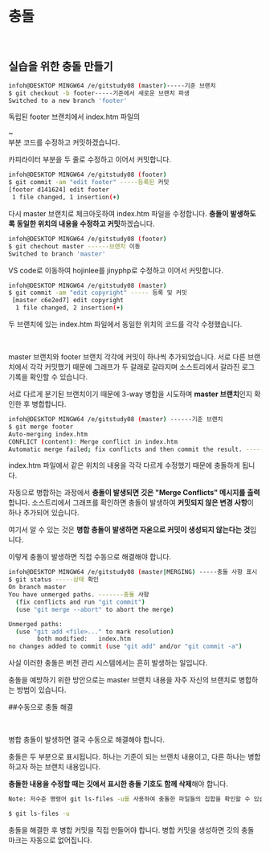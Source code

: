 # **충돌**

<br>

## **실습을 위한 충돌 만들기**

```bash
infoh@DESKTOP MINGW64 /e/gitstudy08 (master)-----기준 브랜치
$ git checkout -b footer-----기준에서 새로운 브랜치 파생
Switched to a new branch 'footer'
```
독립된 footer 브랜치에서 index.htm 파일의 <footer>~</footer> 
부분 코드를 수정하고 커밋하겠습니다.

카피라이터 부분을 두 줄로 수정하고 이어서 커밋합니다.

```bash
infoh@DESKTOP MINGW64 /e/gitstudy08 (footer)
$ git commit -am "edit footer" -----등록된 커밋
[footer d141624] edit footer
 1 file changed, 1 insertion(+)
 ```
 
 다시 master 브랜치로 체크아웃하여 index.htm 파일을 수정합니다. **충돌이 발생하도록
 동일한 위치의 내용을 수정하고 커밋**하겠습니다.
 
 ```bash
infoh@DESKTOP MINGW64 /e/gitstudy08 (footer)
$ git chechout master ------브랜치 이동
Switched to branch 'master'
```
VS code로 이동하여 hojinlee를 jinyphp로 수정하고 이어서 커밋합니다.

```bash
infoh@DESKTOP MINGW64 /e/gitstudy08 (master)
$ git commit -am "edit copyright" ----- 등록 및 커밋
 [master c6e2ed7] edit copyright
  1 file changed, 2 insertion(+)
```

두 브랜치에 있는 index.htm 파일에서 동일한 위치의 코드를 각각 수정했습니다.

<br>

master 브랜치와 footer 브랜치 각각에 커밋이 하나씩 추가되었습니다.
서로 다른 브랜치에서 각각 커밋했기 때문에 그래프가 두 갈래로 갈라지며 소스트리에서
갈라진 로그 기록을 확인할 수 있습니다.

서로 다르게 분기된 브랜치이기 때문에 3-way 병합을 시도하며 **master 브랜치**인지 확인한 후 병합합니다.

```bash
infoh@DESKTOP MINGW64 /e/gitstudy08 (master) ------기준 브랜치
$ git merge footer
Auto-merging index.htm
CONFLICT (content): Merge conflict in index.htm
Automatic merge failed; fix conflicts and then commit the result. ------충돌 발생
```

index.htm 파일에서 같은 위치의 내용을 각각 다르게 수정했기 때문에 충돌하게 됩니다.

자동으로 병합하는 과정에서 **충돌이 발생되면 깃은 "Merge Conflicts" 메시지를 출력**합니다.
소스트리에서 그래프를 확인하면 충돌이 발생하여 **커밋되지 않은 변경 사항**이 하나 추가되어 있습니다.

여기서 알 수 있는 것은 **병합 충돌이 발생하면 자옫으로 커밋이 생성되지 않는다는 것**입니다.

이렇게 충돌이 발생하면 직접 수동으로 해결해야 합니다.

```bash
infoh@DESKTOP MINGW64 /e/gitstudy08 (master|MERGING) -----충돌 사항 표시
$ git status -----상태 확인
On branch master
You have unmerged paths. -------충돌 사항
  (fix conflicts and run "git commit")
  (use "git merge --abort" to abort the merge)

Unmerged paths:
  (use "git add <file>..." to mark resolution)
        both modified:   index.htm
no changes added to commit (use "git add" and/or "git commit -a")
```

사실 이러한 충돌은 버전 관리 시스템에서는 흔히 발생하는 일입니다.

충돌을 예방하기 위한 방안으로는 master 브랜치 내용을 자주 자신의 브랜치로 병합하는 방법이 있습니다.

##수동으로 충돌 해결

<br>

병합 충돌이 발생하면 결국 수동으로 해결해야 합니다.

충돌은 두 부분으로 표시됩니다.
하나는 기준이 되는 브랜치 내용이고, 다른 하나는 병합하고자 하는 브랜치 내용입니다.

**충돌한 내용을 수정할 때는 깃에서 표시한 충돌 기호도 함께 삭제**해야 합니다.

```bash
Note: 저수준 명령어 git ls-files -u를 사용하여 충돌한 파일들의 집합을 확인할 수 있습니다.

$ git ls-files -u
```

충돌을 해결한 후 병합 커밋을 직접 만들어야 합니다.
병합 커밋을 생성하면 깃의 충돌 마크는 자동으로 없어집니다.
